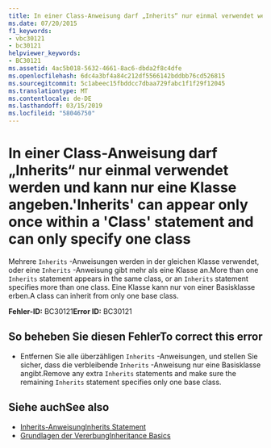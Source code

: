 ```yaml
---
title: In einer Class-Anweisung darf „Inherits“ nur einmal verwendet werden und kann nur eine Klasse angeben.
ms.date: 07/20/2015
f1_keywords:
- vbc30121
- bc30121
helpviewer_keywords:
- BC30121
ms.assetid: 4ac5b018-5632-4661-8ac6-dbda2f8c4dfe
ms.openlocfilehash: 6dc4a3bf4a84c212df5566142bddbb76cd526815
ms.sourcegitcommit: 5c1abeec15fbddcc7dbaa729fabc1f1f29f12045
ms.translationtype: MT
ms.contentlocale: de-DE
ms.lasthandoff: 03/15/2019
ms.locfileid: "58046750"
---
```

# <a name="inherits-can-appear-only-once-within-a-class-statement-and-can-only-specify-one-class"></a><span data-ttu-id="ed329-102">In einer Class-Anweisung darf „Inherits“ nur einmal verwendet werden und kann nur eine Klasse angeben.</span><span class="sxs-lookup"><span data-stu-id="ed329-102">'Inherits' can appear only once within a 'Class' statement and can only specify one class</span></span>
<span data-ttu-id="ed329-103">Mehrere `Inherits` -Anweisungen werden in der gleichen Klasse verwendet, oder eine `Inherits` -Anweisung gibt mehr als eine Klasse an.</span><span class="sxs-lookup"><span data-stu-id="ed329-103">More than one `Inherits` statement appears in the same class, or an `Inherits` statement specifies more than one class.</span></span> <span data-ttu-id="ed329-104">Eine Klasse kann nur von einer Basisklasse erben.</span><span class="sxs-lookup"><span data-stu-id="ed329-104">A class can inherit from only one base class.</span></span>  
  
 <span data-ttu-id="ed329-105">**Fehler-ID:** BC30121</span><span class="sxs-lookup"><span data-stu-id="ed329-105">**Error ID:** BC30121</span></span>  
  
## <a name="to-correct-this-error"></a><span data-ttu-id="ed329-106">So beheben Sie diesen Fehler</span><span class="sxs-lookup"><span data-stu-id="ed329-106">To correct this error</span></span>  
  
-   <span data-ttu-id="ed329-107">Entfernen Sie alle überzähligen `Inherits` -Anweisungen, und stellen Sie sicher, dass die verbleibende `Inherits` -Anweisung nur eine Basisklasse angibt.</span><span class="sxs-lookup"><span data-stu-id="ed329-107">Remove any extra `Inherits` statements and make sure the remaining `Inherits` statement specifies only one base class.</span></span>  
  
## <a name="see-also"></a><span data-ttu-id="ed329-108">Siehe auch</span><span class="sxs-lookup"><span data-stu-id="ed329-108">See also</span></span>

- [<span data-ttu-id="ed329-109">Inherits-Anweisung</span><span class="sxs-lookup"><span data-stu-id="ed329-109">Inherits Statement</span></span>](../../visual-basic/language-reference/statements/inherits-statement.md)
- [<span data-ttu-id="ed329-110">Grundlagen der Vererbung</span><span class="sxs-lookup"><span data-stu-id="ed329-110">Inheritance Basics</span></span>](../../visual-basic/programming-guide/language-features/objects-and-classes/inheritance-basics.md)
